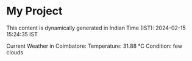 # My Project

This content is dynamically generated in Indian Time (IST): 2024-02-15 15:24:35 IST


Current Weather in Coimbatore:
Temperature: 31.88 °C
Condition: few clouds
